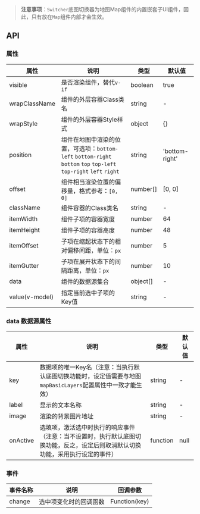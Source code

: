 > **注意事项**：`Switcher`底图切换器为地图Map组件的内置嵌套子UI组件，因此，只有放在`Map`组件内部才会生效。

## API

### 属性

| 属性 | 说明 | 类型 | 默认值 |
| --- | --- | --- | --- |
| visible | 是否渲染组件，替代`v-if` | boolean | true |
| wrapClassName | 组件的外层容器Class类名 | string | - |
| wrapStyle | 组件的外层容器Style样式 | object | {} |
| position | 组件在地图中渲染的位置，可选项：`bottom-left` `bottom-right` `bottom` `top` `top-left` `top-right` `left` `right` | string | 'bottom-right' |
| offset | 组件相当渲染位置的偏移量，格式参考：`[0, 0]` | number[] | [0, 0] |
| className | 组件容器的Class类名 | string | - |
| itemWidth | 组件子项的容器宽度 | number | 64 |
| itemHeight | 组件子项的容器高度 | number | 48 |
| itemOffset | 子项在缩起状态下的相对偏移间距，单位：`px` | number | 5 |
| itemGutter | 子项在展开状态下的间隔距离，单位：`px` | number | 10 |
| data | 组件的数据源集合 | object[] | - |
| value(v-model) | 指定当前选中子项的Key值 | string | - |

### data 数据源属性

| 属性 | 说明 | 类型 | 默认值 |
| --- | --- | --- | --- |
| key | 数据项的唯一Key名（注意：当执行默认底图切换功能时，设定值需要与地图`mapBasicLayers`配置属性中一致才能生效） | string | - |
| label | 显示的文本名称 | string | - |
| image | 渲染的背景图片地址 | string | - |
| onActive | 选填项，激活选中时执行的响应事件 （注意：当不设置时，执行默认底图切换功能，反之，设定后则取消默认切换功能，采用执行设定的事件）| function | null |

### 事件

| 事件名称 | 说明 | 回调参数 |
| --- | --- | --- |
| change | 选中项变化时的回调函数 | Function(key) |
